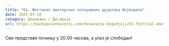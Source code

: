 ```yaml
---
title: "61. Фестивал аматерских позоришних друштава Војводине"
date: 2025-07-10
category: Дешавања / Догађаји
url: https://backapalankavesti.com/desavanja-dogadjaji/61-festival-amaterskih-pozorisnih-drustava-vojvodine/
---
```


Све представе почињу у 20.00 часова, а улаз је слободан!
